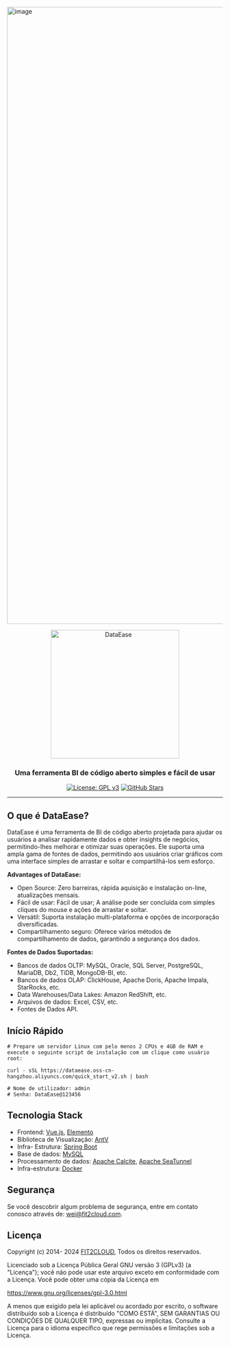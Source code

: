 <img width="1440" alt="image" src="https://github.com/user-attachments/assets/72d38521-0b6f-489c-ba41-58616bc07956" /><p align="center"><a href="https://dataease.io"><img src="https://dataease.oss-cn-hangzhou.aliyuncs.com/img/dataease-logo.png" alt="DataEase" width="300" /></a></p>
<h3 align="center">Uma ferramenta BI de código aberto simples e fácil de usar</h3>
<p align="center">
  <a href="https://www.gnu.org/licenses/gpl-3.0.html"><img src="https://img.shields.io/github/license/dataease/dataease?color=%231890FF" alt="License: GPL v3"></a>
  <a href="https://github.com/dataease/dataease"><img src="https://img.shields.io/github/stars/dataease/dataease?color=%231890FF&style=flat-square" alt="GitHub Stars"></a>
</p>

------------------------------

## O que é DataEase?

DataEase é uma ferramenta de BI de código aberto projetada para ajudar os usuários a analisar rapidamente dados e obter insights de negócios, permitindo-lhes melhorar e otimizar suas operações. Ele suporta uma ampla gama de fontes de dados, permitindo aos usuários criar gráficos com uma interface simples de arrastar e soltar e compartilhá-los sem esforço.

**Advantages of DataEase:**

- Open Source: Zero barreiras, rápida aquisição e instalação on-line, atualizações mensais.
- Fácil de usar: Fácil de usar; A análise pode ser concluída com simples cliques do mouse e ações de arrastar e soltar.
- Versátil: Suporta instalação multi-plataforma e opções de incorporação diversificadas.
- Compartilhamento seguro: Oferece vários métodos de compartilhamento de dados, garantindo a segurança dos dados.

**Fontes de Dados Suportadas:**

- Bancos de dados OLTP: MySQL, Oracle, SQL Server, PostgreSQL, MariaDB, Db2, TiDB, MongoDB-BI, etc.
- Bancos de dados OLAP: ClickHouse, Apache Doris, Apache Impala, StarRocks, etc.
- Data Warehouses/Data Lakes: Amazon RedShift, etc.
- Arquivos de dados: Excel, CSV, etc.
- Fontes de Dados API.

## Início Rápido

```
# Prepare um servidor Linux com pelo menos 2 CPUs e 4GB de RAM e execute o seguinte script de instalação com um clique como usuário root:

curl - sSL https://dataease.oss-cn-hangzhou.aliyuncs.com/quick_start_v2.sh | bash

# Nome de utilizador: admin
# Senha: DataEase@123456
```

## Tecnologia Stack

- Frontend: [Vue.js](https://vuejs.org/), [Elemento](https://element.eleme.cn/)
- Biblioteca de Visualização: [AntV](https://antv.vision/zh)
- Infra- Estrutura: [Spring Boot](https://spring.io/projects/spring-boot)
- Base de dados: [MySQL](https://www.mysql.com/)
- Processamento de dados: [Apache Calcite](https://github.com/apache/calcite/), [Apache SeaTunnel](https://github.com/apache/seatunnel)
- Infra-estrutura: [Docker](https://www.docker.com/)

## Segurança

Se você descobrir algum problema de segurança, entre em contato conosco através de: wei@fit2cloud.com.

## Licença

Copyright (c) 2014- 2024 [FIT2CLOUD](https://fit2cloud.com/), Todos os direitos reservados.

Licenciado sob a Licença Pública Geral GNU versão 3 (GPLv3) (a "Licença"); você não pode usar este arquivo exceto em conformidade com a Licença. Você pode obter uma cópia da Licença em

<https://www.gnu.org/licenses/gpl-3.0.html>

A menos que exigido pela lei aplicável ou acordado por escrito, o software distribuído sob a Licença é distribuído "COMO ESTÁ", SEM GARANTIAS OU CONDIÇÕES DE QUALQUER TIPO, expressas ou implícitas. Consulte a Licença para o idioma específico que rege permissões e limitações sob a Licença.
